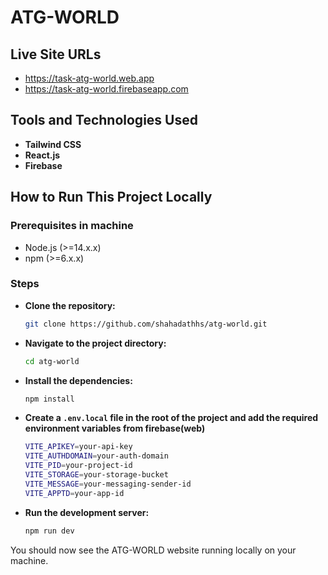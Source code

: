 # ATG-WORLD

## Live Site URLs

- <https://task-atg-world.web.app>
- <https://task-atg-world.firebaseapp.com>

## Tools and Technologies Used

- **Tailwind CSS**
- **React.js**
- **Firebase**

## How to Run This Project Locally

### Prerequisites in machine

- Node.js (>=14.x.x)
- npm (>=6.x.x)

### Steps

- **Clone the repository:**

   ```sh
   git clone https://github.com/shahadathhs/atg-world.git
   ```

- **Navigate to the project directory:**

   ```sh
   cd atg-world
   ```

- **Install the dependencies:**

   ```sh
   npm install
   ```

- **Create a `.env.local` file in the root of the project and add the required environment variables from firebase(web)**

   ```sh
   VITE_APIKEY=your-api-key
   VITE_AUTHDOMAIN=your-auth-domain
   VITE_PID=your-project-id
   VITE_STORAGE=your-storage-bucket
   VITE_MESSAGE=your-messaging-sender-id
   VITE_APPTD=your-app-id
   ```

- **Run the development server:**

   ```sh
   npm run dev
   ```

You should now see the ATG-WORLD website running locally on your machine.
